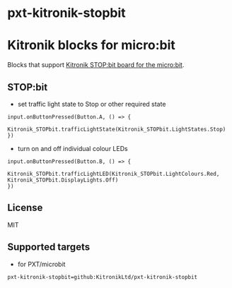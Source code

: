 # pxt-kitronik-stopbit

# Kitronik blocks for micro:bit

Blocks that support [Kitronik STOP:bit board for the micro:bit](https://kitronik.co.uk/5642).

## STOP:bit

* set traffic light state to Stop or other required state

```blocks
input.onButtonPressed(Button.A, () => {
	Kitronik_STOPbit.trafficLightState(Kitronik_STOPbit.LightStates.Stop)
})
```

* turn on and off individual colour LEDs

```blocks
input.onButtonPressed(Button.B, () => {
	Kitronik_STOPbit.trafficLightLED(Kitronik_STOPbit.LightColours.Red, Kitronik_STOPbit.DisplayLights.Off)
})
```

## License

MIT

## Supported targets

* for PXT/microbit


```package
pxt-kitronik-stopbit=github:KitronikLtd/pxt-kitronik-stopbit
```
